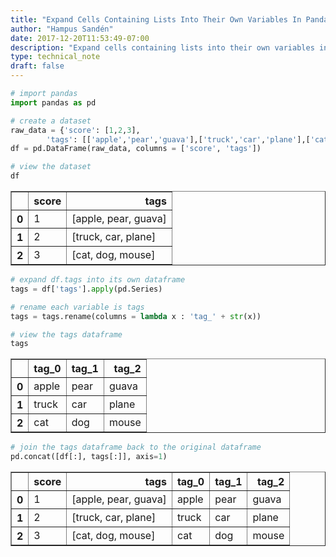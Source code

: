 ```yaml
---
title: "Expand Cells Containing Lists Into Their Own Variables In Pandas"
author: "Hampus Sandén"
date: 2017-12-20T11:53:49-07:00
description: "Expand cells containing lists into their own variables in pandas."
type: technical_note
draft: false
---
```


```python
# import pandas
import pandas as pd
```


```python
# create a dataset
raw_data = {'score': [1,2,3], 
        'tags': [['apple','pear','guava'],['truck','car','plane'],['cat','dog','mouse']]}
df = pd.DataFrame(raw_data, columns = ['score', 'tags'])

# view the dataset
df
```




<div>
<table border="1" class="dataframe">
  <thead>
    <tr style="text-align: right;">
      <th></th>
      <th>score</th>
      <th>tags</th>
    </tr>
  </thead>
  <tbody>
    <tr>
      <th>0</th>
      <td>1</td>
      <td>[apple, pear, guava]</td>
    </tr>
    <tr>
      <th>1</th>
      <td>2</td>
      <td>[truck, car, plane]</td>
    </tr>
    <tr>
      <th>2</th>
      <td>3</td>
      <td>[cat, dog, mouse]</td>
    </tr>
  </tbody>
</table>
</div>




```python
# expand df.tags into its own dataframe
tags = df['tags'].apply(pd.Series)

# rename each variable is tags
tags = tags.rename(columns = lambda x : 'tag_' + str(x))

# view the tags dataframe
tags
```




<div>
<table border="1" class="dataframe">
  <thead>
    <tr style="text-align: right;">
      <th></th>
      <th>tag_0</th>
      <th>tag_1</th>
      <th>tag_2</th>
    </tr>
  </thead>
  <tbody>
    <tr>
      <th>0</th>
      <td>apple</td>
      <td>pear</td>
      <td>guava</td>
    </tr>
    <tr>
      <th>1</th>
      <td>truck</td>
      <td>car</td>
      <td>plane</td>
    </tr>
    <tr>
      <th>2</th>
      <td>cat</td>
      <td>dog</td>
      <td>mouse</td>
    </tr>
  </tbody>
</table>
</div>




```python
# join the tags dataframe back to the original dataframe
pd.concat([df[:], tags[:]], axis=1)
```




<div>
<table border="1" class="dataframe">
  <thead>
    <tr style="text-align: right;">
      <th></th>
      <th>score</th>
      <th>tags</th>
      <th>tag_0</th>
      <th>tag_1</th>
      <th>tag_2</th>
    </tr>
  </thead>
  <tbody>
    <tr>
      <th>0</th>
      <td>1</td>
      <td>[apple, pear, guava]</td>
      <td>apple</td>
      <td>pear</td>
      <td>guava</td>
    </tr>
    <tr>
      <th>1</th>
      <td>2</td>
      <td>[truck, car, plane]</td>
      <td>truck</td>
      <td>car</td>
      <td>plane</td>
    </tr>
    <tr>
      <th>2</th>
      <td>3</td>
      <td>[cat, dog, mouse]</td>
      <td>cat</td>
      <td>dog</td>
      <td>mouse</td>
    </tr>
  </tbody>
</table>
</div>


